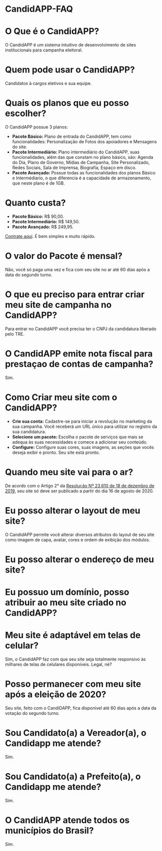 # CandidAPP-FAQ

# O Que é o CandidAPP?
O CandidAPP é um sistema intuitivo de desenvolvimento de sites institucionais para campanha eleitoral.
# Quem pode usar o CandidAPP?
Candidatos à cargos eletivos e sua equipe.
# Quais os planos que eu posso escolher?
O CandidAPP possue 3 planos:
- **Pacote Básico:** Plano de entrada do CandidAPP, tem como funcionalidades: Personalização de Fotos dos apoiadores e Mensagens do site.
- **Pacote Intermediário:** Plano intermediário do CandidAPP, suas funcionalidades, além das que constam no plano básico, são: Agenda do Dia, Plano de Governo, Mídias de Campanha, Site Personalizado, Redes Sociais, Sala de Imprensa, Biografia, Espaço em disco.
- **Pacote Avançado:** Possue todas as funcionalidades dos planos Básico e Intermédiario, o que diferencia é a capacidade de armazenamento, que neste plano é de 1GB.
# Quanto custa?
- **Pacote Básico:** R$ 90,00.
- **Pacote Intermediário:** R$ 149,50.
- **Pacote Avançado:** R$ 249,95.

[Contrate aqui](https://candidapp.com.br/signup). É bem simples e muito rápido.

# O valor do Pacote é mensal?
Não, você só paga uma vez e fica com seu site no ar até 60 dias após a data do segundo turno.

# O que eu preciso para entrar criar meu site de campanha no CandidAPP?
Para entrar no CandidAPP você precisa ter o CNPJ da candidatura liberado pelo TRE.

# O CandidAPP emite nota fiscal para prestaçao de contas de campanha?
Sim.

# Como Criar meu site com o CandidAPP?
- **Crie sua conta:**
Cadastre-se para iniciar a revolução no marketing da sua campanha. Você receberá um URL único para utilizar no registro da sua candidatura.
- **Selecione um pacote:**
Escolha o pacote de serviços que mais se adequa às suas necessidades e comece a adicionar seu conteúdo.
- **Configure:**
Configure suas cores, suas imagens, as seções que vocês deseja exibir e pronto. Seu site está pronto.
# Quando meu site vai para o ar?
De acordo com o Artigo 2° da [Resolução Nº 23.610 de 18 de dezembro de 2019](http://www.tse.jus.br/legislacao/compilada/res/2019/resolucao-no-23-610-de-18-de-dezembro-de-2019), seu site só deve ser publicado a partir do dia 16 de agosto de 2020.
# Eu posso alterar o layout de meu site?
O CandidAPP permite você alterar diversos atributos do layout de seu site como imagem de capa, avatar, cores e ordem de exibição dos módulos.
# Eu posso alterar o endereço de meu site?
# Eu possuo um domínio, posso atribuir ao meu site criado no CandidAPP?
# Meu site é adaptável em telas de celular?
Sim, o CandidAPP faz com que seu site seja totalmente responsivo às milhares de telas de celulares disponíveis. Legal, né?
# Posso permanecer com meu site após a eleição de 2020?
Seu site, feito com o CandiDAPP, fica disponível até 60 dias após a data da votação do segundo turno.
# Sou Candidato(a) a Vereador(a), o Candidapp me atende?
Sim.
# Sou Candidato(a) a Prefeito(a), o Candidapp me atende?
Sim.
# O CandidAPP atende todos os municípios do Brasil?
Sim.
